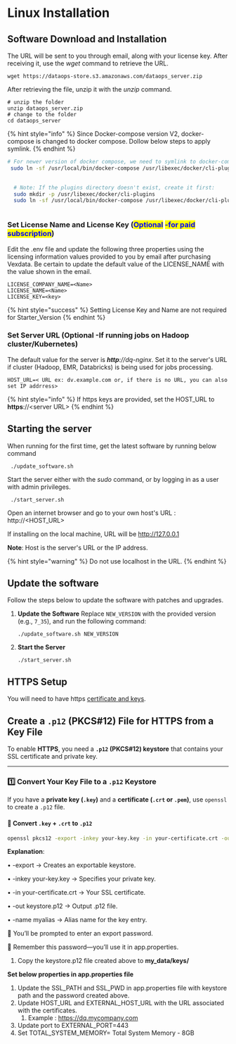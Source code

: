 # Linux Installation

## Software Download and Installation

The URL will be sent to you through email, along with your license key. After receiving it, use the _wget_ command to retrieve the URL.

```
wget https://dataops-store.s3.amazonaws.com/dataops_server.zip
```

After retrieving the file, unzip it with the _unzip_ command.

```
# unzip the folder
unzip dataops_server.zip
# change to the folder 
cd dataops_server
```

{% hint style="info" %}
Since Docker-compose version V2,  docker-compose is changed to docker compose. Dollow below steps to apply symlink.
{% endhint %}

```bash
# For newer version of docker compose, we need to symlink to docker-compose 
 sudo ln -sf /usr/local/bin/docker-compose /usr/libexec/docker/cli-plugins/docker-compose

 
  # Note: If the plugins directory doesn't exist, create it first:
  sudo mkdir -p /usr/libexec/docker/cli-plugins
  sudo ln -sf /usr/local/bin/docker-compose /usr/libexec/docker/cli-plugins/docker-compose



```

### Set License Name and License Key (<mark style="color:blue;">**Optional**</mark> <mark style="color:blue;">-for paid subscription</mark>) <a href="#mickey" id="mickey"></a>



Edit the .env file and update the following three properties using the licensing information values provided to you by email after purchasing Vexdata. Be certain to update the default value of the LICENSE\_NAME with the value shown in the email.

```
LICENSE_COMPANY_NAME=<Name>
LICENSE_NAME=<Name>
LICENSE_KEY=<key>
```

{% hint style="success" %}
Setting License Key and Name are not required for Starter\_Version
{% endhint %}

### Set Server URL (Optional -If running jobs on Hadoop cluster/Kubernetes)

The default value for the server is _**http**://dq-nginx_. Set it to the server's URL if cluster (Hadoop, EMR, Databricks) is being used for jobs processing.

```
HOST_URL=< URL ex: dv.example.com or, if there is no URL, you can also set IP addrress>
```

{% hint style="info" %}
If https keys are provided, set the HOST\_URL to **https**://\<server URL>
{% endhint %}

## Starting the server

When running for the first time, get the latest software by running below command

```
 ./update_software.sh
```

Start the server either with the _sudo_ command, or by logging in as a user with admin privileges.

```
 ./start_server.sh
```

Open an internet browser and go to your own host's URL : http://\<HOST\_URL>

If installing on the local machine, URL will be http://127.0.0.1

**Note**: Host is the server's URL or the IP address.

{% hint style="warning" %}
Do not use localhost in the URL.
{% endhint %}

## Update the software

Follow the steps below to update the software with patches and upgrades.

1.  **Update the Software** Replace `NEW_VERSION` with the provided version (e.g., `7_35`), and run the following command:

    ```
    ./update_software.sh NEW_VERSION
    ```
2.  **Start the Server**

    ```
    ./start_server.sh
    ```



## HTTPS Setup

You will need to have https [certificate and keys](https://www.knownhost.com/wiki/security/ssl).

## Create a `.p12` (PKCS#12) File for HTTPS from a Key File

To enable **HTTPS**, you need a **`.p12` (PKCS#12) keystore** that contains your SSL certificate and private key.

***

### **1️⃣ Convert Your Key File to a `.p12` Keystore**

If you have a **private key (`.key`)** and a **certificate (`.crt` or `.pem`)**, use `openssl` to create a `.p12` file.

#### **🔹 Convert `.key` + `.crt` to `.p12`**

```sh
openssl pkcs12 -export -inkey your-key.key -in your-certificate.crt -out keystore.p12 -name myalias
```

&#x20;**Explanation**:

• -export → Creates an exportable keystore.

• -inkey your-key.key → Specifies your private key.

• -in your-certificate.crt → Your SSL certificate.

• -out keystore.p12 → Output .p12 file.

• -name myalias → Alias name for the key entry.



🔹 You’ll be prompted to enter an export password.

🔹 Remember this password—you’ll use it in app.properties.

1. Copy the keystore.p12 file created above to **my\_data/keys/**

**Set below properties in app.properties file**

1. Update the SSL\_PATH and SSL\_PWD in app.properties file with keystore path and the password created above.
2. Update HOST\_URL and EXTERNAL\_HOST\_URL with the URL associated with the certificates.
   1. Example : https://dq.mycompany.com
3. Update port to EXTERNAL\_PORT=443
4. Set TOTAL\_SYSTEM\_MEMORY= Total System Memory - 8GB





